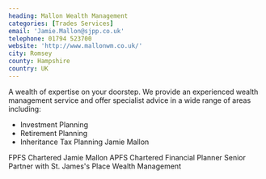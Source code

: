 ```yaml
---
heading: Mallon Wealth Management
categories: [Trades Services]
email: 'Jamie.Mallon@sjpp.co.uk'
telephone: 01794 523700
website: 'http://www.mallonwm.co.uk/'
city: Romsey
county: Hampshire
country: UK
---
```

A wealth of expertise on your doorstep. We provide an experienced wealth management service and offer specialist advice in a wide range of areas including:

 * Investment Planning
 * Retirement Planning
 * Inheritance Tax Planning Jamie Mallon

FPFS Chartered
Jamie Mallon APFS
Chartered Financial Planner
Senior Partner with St. James's Place Wealth Management

